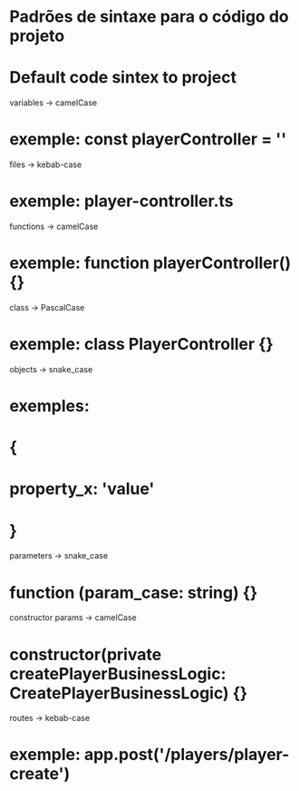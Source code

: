 # Padrões de sintaxe para o código do projeto
# Default code sintex to project 


variables -> camelCase 
  # exemple: const playerController = ''

files ->  kebab-case
  # exemple: player-controller.ts

functions -> camelCase 
  # exemple: function playerController() {}

class -> PascalCase 
  # exemple: class PlayerController {}

objects -> snake_case 
  # exemples: 
  # {
  #   property_x: 'value'
  # }
  
parameters -> snake_case 
  # function (param_case: string) {}

constructor params -> camelCase
  # constructor(private createPlayerBusinessLogic: CreatePlayerBusinessLogic) {}

routes -> kebab-case
  # exemple: app.post('/players/player-create')
